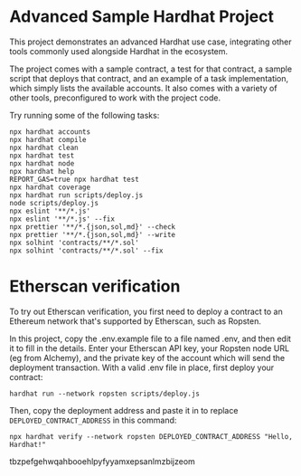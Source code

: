 # Advanced Sample Hardhat Project

This project demonstrates an advanced Hardhat use case, integrating other tools commonly used alongside Hardhat in the ecosystem.

The project comes with a sample contract, a test for that contract, a sample script that deploys that contract, and an example of a task implementation, which simply lists the available accounts. It also comes with a variety of other tools, preconfigured to work with the project code.

Try running some of the following tasks:

```shell
npx hardhat accounts
npx hardhat compile
npx hardhat clean
npx hardhat test
npx hardhat node
npx hardhat help
REPORT_GAS=true npx hardhat test
npx hardhat coverage
npx hardhat run scripts/deploy.js
node scripts/deploy.js
npx eslint '**/*.js'
npx eslint '**/*.js' --fix
npx prettier '**/*.{json,sol,md}' --check
npx prettier '**/*.{json,sol,md}' --write
npx solhint 'contracts/**/*.sol'
npx solhint 'contracts/**/*.sol' --fix
```

# Etherscan verification

To try out Etherscan verification, you first need to deploy a contract to an Ethereum network that's supported by Etherscan, such as Ropsten.

In this project, copy the .env.example file to a file named .env, and then edit it to fill in the details. Enter your Etherscan API key, your Ropsten node URL (eg from Alchemy), and the private key of the account which will send the deployment transaction. With a valid .env file in place, first deploy your contract:

```shell
hardhat run --network ropsten scripts/deploy.js
```

Then, copy the deployment address and paste it in to replace `DEPLOYED_CONTRACT_ADDRESS` in this command:

```shell
npx hardhat verify --network ropsten DEPLOYED_CONTRACT_ADDRESS "Hello, Hardhat!"
```
tbzpefgehwqahbooehlpyfyyamxepsanlmzbijzeom